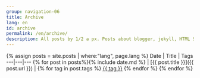 ```yaml
---
group: navigation-06
title: Archive
lang: en
id: archive
permalink: /en/archive/
description: All posts by 1/2 a px. Posts about blogger, jekyll, HTML Sass and other things web-related.
---
```

{% assign posts = site.posts | where:"lang", page.lang %}
Date | Title | Tags
---|---|---
{% for post in posts%}{% include date.md %} | [{{ post.title }}]({{ post.url }}) | {% for tag in post.tags %} <a href="{{ site.tag_dir}}/{{ tag }}" class="tag">{{ tag }}</a> {% endfor %}
{% endfor %}
